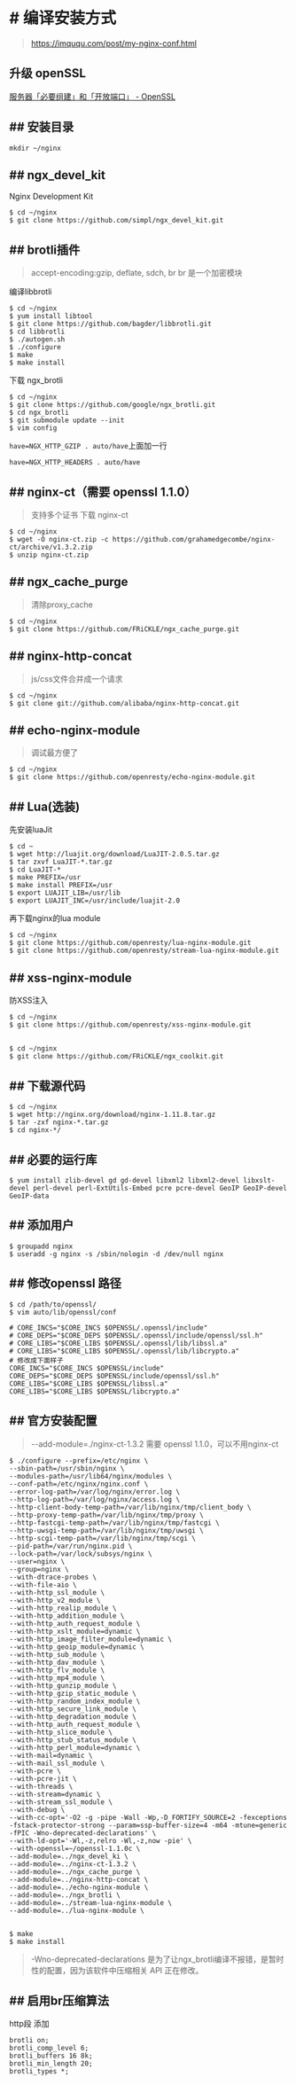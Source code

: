 # # 编译安装方式
> https://imququ.com/post/my-nginx-conf.html

## 升级 openSSL

[服务器「必要组建」和「开放端口」 - OpenSSL](chapter-started/服务器「必要组建」和「开放端口」.md)


## ## 安装目录
```
mkdir ~/nginx
```

## ## ngx_devel_kit
Nginx Development Kit
```
$ cd ~/nginx
$ git clone https://github.com/simpl/ngx_devel_kit.git
```

## ## brotli插件
> accept-encoding:gzip, deflate, sdch, br
> br 是一个加密模块

编译libbrotli
```
$ cd ~/nginx
$ yum install libtool
$ git clone https://github.com/bagder/libbrotli.git
$ cd libbrotli
$ ./autogen.sh
$ ./configure
$ make
$ make install
```
下载 ngx_brotli
```
$ cd ~/nginx
$ git clone https://github.com/google/ngx_brotli.git
$ cd ngx_brotli
$ git submodule update --init
$ vim config
```
`have=NGX_HTTP_GZIP . auto/have`上面加一行
```
have=NGX_HTTP_HEADERS . auto/have
```
## ## nginx-ct（需要 openssl 1.1.0）
> 支持多个证书
下载 nginx-ct

```
$ cd ~/nginx
$ wget -O nginx-ct.zip -c https://github.com/grahamedgecombe/nginx-ct/archive/v1.3.2.zip
$ unzip nginx-ct.zip
```

## ## ngx_cache_purge
> 清除proxy_cache

```
$ cd ~/nginx
$ git clone https://github.com/FRiCKLE/ngx_cache_purge.git
```

## ## nginx-http-concat
> js/css文件合并成一个请求

```
$ cd ~/nginx
$ git clone git://github.com/alibaba/nginx-http-concat.git
```
## ## echo-nginx-module
> 调试最方便了

```
$ cd ~/nginx
$ git clone https://github.com/openresty/echo-nginx-module.git
```

## ## Lua(选装)
先安装luaJit
```
$ cd ~
$ wget http://luajit.org/download/LuaJIT-2.0.5.tar.gz
$ tar zxvf LuaJIT-*.tar.gz
$ cd LuaJIT-*
$ make PREFIX=/usr
$ make install PREFIX=/usr
$ export LUAJIT_LIB=/usr/lib
$ export LUAJIT_INC=/usr/include/luajit-2.0
```
再下载nginx的lua module
```
$ cd ~/nginx
$ git clone https://github.com/openresty/lua-nginx-module.git
$ git clone https://github.com/openresty/stream-lua-nginx-module.git

```

## ## xss-nginx-module
防XSS注入
```
$ cd ~/nginx
$ git clone https://github.com/openresty/xss-nginx-module.git
```

## ##
```
$ cd ~/nginx
$ git clone https://github.com/FRiCKLE/ngx_coolkit.git
```

## ## 下载源代码
```
$ cd ~/nginx
$ wget http://nginx.org/download/nginx-1.11.8.tar.gz
$ tar -zxf nginx-*.tar.gz
$ cd nginx-*/
```

## ## 必要的运行库
```
$ yum install zlib-devel gd gd-devel libxml2 libxml2-devel libxslt-devel perl-devel perl-ExtUtils-Embed pcre pcre-devel GeoIP GeoIP-devel GeoIP-data
```
## ## 添加用户
```
$ groupadd nginx
$ useradd -g nginx -s /sbin/nologin -d /dev/null nginx
```
## ## 修改openssl 路径
```
$ cd /path/to/openssl/
$ vim auto/lib/openssl/conf
```
```
# CORE_INCS="$CORE_INCS $OPENSSL/.openssl/include"
# CORE_DEPS="$CORE_DEPS $OPENSSL/.openssl/include/openssl/ssl.h"
# CORE_LIBS="$CORE_LIBS $OPENSSL/.openssl/lib/libssl.a"
# CORE_LIBS="$CORE_LIBS $OPENSSL/.openssl/lib/libcrypto.a"
# 修改成下面样子
CORE_INCS="$CORE_INCS $OPENSSL/include"
CORE_DEPS="$CORE_DEPS $OPENSSL/include/openssl/ssl.h"
CORE_LIBS="$CORE_LIBS $OPENSSL/libssl.a"
CORE_LIBS="$CORE_LIBS $OPENSSL/libcrypto.a"
```
## ## 官方安装配置
> --add-module=./nginx-ct-1.3.2 需要 openssl 1.1.0，可以不用nginx-ct

```
$ ./configure --prefix=/etc/nginx \
--sbin-path=/usr/sbin/nginx \
--modules-path=/usr/lib64/nginx/modules \
--conf-path=/etc/nginx/nginx.conf \
--error-log-path=/var/log/nginx/error.log \
--http-log-path=/var/log/nginx/access.log \
--http-client-body-temp-path=/var/lib/nginx/tmp/client_body \
--http-proxy-temp-path=/var/lib/nginx/tmp/proxy \
--http-fastcgi-temp-path=/var/lib/nginx/tmp/fastcgi \
--http-uwsgi-temp-path=/var/lib/nginx/tmp/uwsgi \
--http-scgi-temp-path=/var/lib/nginx/tmp/scgi \
--pid-path=/var/run/nginx.pid \
--lock-path=/var/lock/subsys/nginx \
--user=nginx \
--group=nginx \
--with-dtrace-probes \
--with-file-aio \
--with-http_ssl_module \
--with-http_v2_module \
--with-http_realip_module \
--with-http_addition_module \
--with-http_auth_request_module \
--with-http_xslt_module=dynamic \
--with-http_image_filter_module=dynamic \
--with-http_geoip_module=dynamic \
--with-http_sub_module \
--with-http_dav_module \
--with-http_flv_module \
--with-http_mp4_module \
--with-http_gunzip_module \
--with-http_gzip_static_module \
--with-http_random_index_module \
--with-http_secure_link_module \
--with-http_degradation_module \
--with-http_auth_request_module \
--with-http_slice_module \
--with-http_stub_status_module \
--with-http_perl_module=dynamic \
--with-mail=dynamic \
--with-mail_ssl_module \
--with-pcre \
--with-pcre-jit \
--with-threads \
--with-stream=dynamic \
--with-stream_ssl_module \
--with-debug \
--with-cc-opt='-O2 -g -pipe -Wall -Wp,-D_FORTIFY_SOURCE=2 -fexceptions -fstack-protector-strong --param=ssp-buffer-size=4 -m64 -mtune=generic -fPIC -Wno-deprecated-declarations' \
--with-ld-opt='-Wl,-z,relro -Wl,-z,now -pie' \
--with-openssl=~/openssl-1.1.0c \
--add-module=../ngx_devel_ki \
--add-module=../nginx-ct-1.3.2 \
--add-module=../ngx_cache_purge \
--add-module=../nginx-http-concat \
--add-module=../echo-nginx-module \
--add-module=../ngx_brotli \
--add-module=../stream-lua-nginx-module \
--add-module=../lua-nginx-module \


$ make
$ make install
```
> -Wno-deprecated-declarations 是为了让ngx_brotli编译不报错，是暂时性的配置，因为该软件中压缩相关 API 正在修改。

## ## 启用br压缩算法
http段 添加
```
brotli on;
brotli_comp_level 6;
brotli_buffers 16 8k;
brotli_min_length 20;
brotli_types *;
```